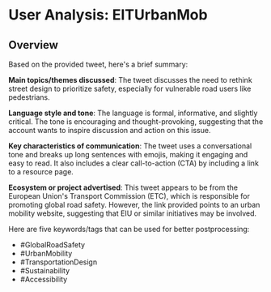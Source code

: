 # User Analysis: EITUrbanMob

## Overview

Based on the provided tweet, here's a brief summary:

**Main topics/themes discussed**: The tweet discusses the need to rethink street design to prioritize safety, especially for vulnerable road users like pedestrians.

**Language style and tone**: The language is formal, informative, and slightly critical. The tone is encouraging and thought-provoking, suggesting that the account wants to inspire discussion and action on this issue.

**Key characteristics of communication**: The tweet uses a conversational tone and breaks up long sentences with emojis, making it engaging and easy to read. It also includes a clear call-to-action (CTA) by including a link to a resource page.

**Ecosystem or project advertised**: This tweet appears to be from the European Union's Transport Commission (ETC), which is responsible for promoting global road safety. However, the link provided points to an urban mobility website, suggesting that EIU or similar initiatives may be involved.

Here are five keywords/tags that can be used for better postprocessing:

* #GlobalRoadSafety
* #UrbanMobility
* #TransportationDesign
* #Sustainability
* #Accessibility
